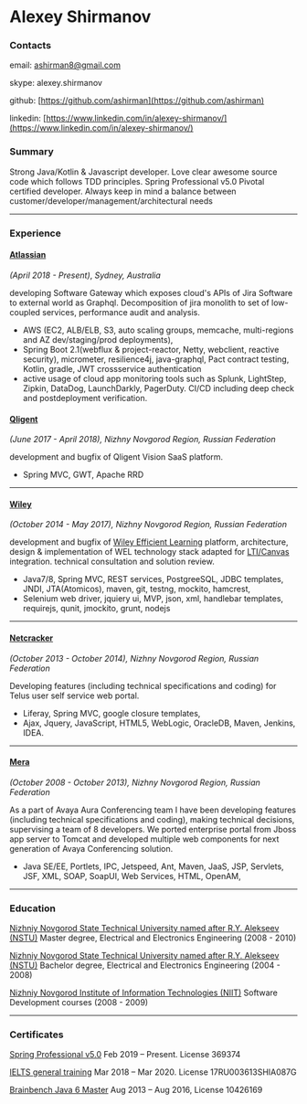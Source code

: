 # Alexey Shirmanov

### Contacts

email: ashirman8@gmail.com

skype: alexey.shirmanov

github: [https://github.com/ashirman](https://github.com/ashirman)

linkedin: [https://www.linkedin.com/in/alexey-shirmanov/](https://www.linkedin.com/in/alexey-shirmanov/)


### Summary

Strong Java/Kotlin & Javascript developer. Love clear awesome
source code which follows TDD principles. Spring Professional v5.0
Pivotal certified developer. Always keep in mind a balance between
customer/developer/management/architectural needs

---

### Experience

#### [Atlassian](https://www.atlassian.com)
_(April 2018 - Present)_, _Sydney, Australia_

developing Software Gateway which exposes cloud's APIs of Jira Software to
external world as Graphql. Decomposition of jira monolith to set of low-coupled
services, performance audit and analysis.
 
- AWS (EC2, ALB/ELB, S3, auto scaling groups, memcache,
multi-regions and AZ dev/staging/prod deployments), 
- Spring Boot 2.1(webflux & project-reactor, Netty, webclient, reactive security), micrometer,
resilience4j, java-graphql, Pact contract testing, Kotlin, gradle, JWT crossservice authentication
- active usage of cloud app monitoring tools such as Splunk, LightStep, Zipkin,
DataDog, LaunchDarkly, PagerDuty. CI/CD including deep check and postdeployment verification.

#### [Qligent](https://www.qligent.com/) 
_(June 2017 - April 2018),_ _Nizhny Novgorod Region, Russian Federation_

development and bugfix of Qligent Vision SaaS platform.

- Spring MVC, GWT, Apache RRD

---

#### [Wiley](https://www.wiley.com)
_(October 2014 - May 2017),_  _Nizhny Novgorod Region, Russian Federation_

development and bugfix of [Wiley Efficient Learning](https://www.efficientlearning.com/) platform,
architecture, design & implementation of WEL technology stack adapted for
[LTI/Canvas](https://www.canvaslms.com) integration. technical consultation and solution review.

- Java7/8, Spring MVC, REST services, PostgreeSQL, JDBC
  templates, JNDI, JTA(Atomicos), maven, git, testng, mockito, hamcrest,
- Selenium web driver, jquiery ui, MVP, json, xml, handlebar templates,
  requirejs, qunit, jmockito, grunt, nodejs  
 
---

#### [Netcracker](https://www.netcracker.com/)
_(October 2013 - October 2014),_ _Nizhny Novgorod Region, Russian Federation_

Developing features (including technical specifications and
coding) for Telus user self service web portal.

- Liferay, Spring MVC, google closure templates, 
- Ajax, Jquery, JavaScript, HTML5, WebLogic, OracleDB, Maven, Jenkins, IDEA.

---

#### [Mera](https://www.mera.com/)
_(October 2008 - October 2013),_ _Nizhny Novgorod Region, Russian Federation_

As a part of Avaya Aura Conferencing team I have been developing features (including technical specifications and
coding), making technical decisions, supervising a team of 8 developers. We ported enterprise portal from Jboss 
app server to Tomcat and developed multiple web components for next generation of Avaya Conferencing solution.

-  Java SE/EE, Portlets, IPC, Jetspeed, Ant, Maven, JaaS,
  JSP, Servlets, JSF, XML, SOAP, SoapUI, Web Services, HTML, OpenAM,

---

### Education

[Nizhniy Novgorod State Technical University named after R.Y.
 Alekseev (NSTU)](https://www.nntu.ru/) Master degree, Electrical and Electronics Engineering (2008 - 2010)

[Nizhniy Novgorod State Technical University named after R.Y.
 Alekseev (NSTU)](https://www.nntu.ru/) Bachelor degree, Electrical and Electronics Engineering (2004 - 2008)

[Nizhniy Novgorod Institute of Information Technologies (NIIT)](http://nniit.ru) Software Development courses (2008 - 2009)

---

### Certificates

[Spring Professional v5.0](http://bcert.me/shcerdkhj) Feb 2019 – Present. License 369374

[IELTS general training](https://www.ielts.org/) Mar 2018 – Mar 2020. License 17RU003613SHIA087G

[Brainbench Java 6 Master](https://www.brainbench.com/xml/bb/transcript/public/consumer/viewtranscript.xml) Aug 2013 – Aug 2016, License 10426169